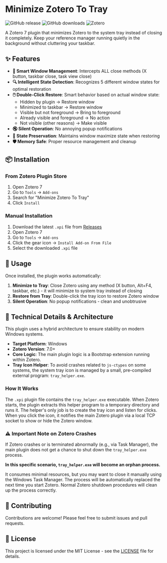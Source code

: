 # Minimize Zotero To Tray

![GitHub release](https://img.shields.io/github/v/release/yourname/minimize-zotero-to-tray)
![GitHub downloads](https://img.shields.io/github/downloads/yourname/minimize-zotero-to-tray/total)
![Zotero](https://img.shields.io/badge/Zotero-7-blue)

A Zotero 7 plugin that minimizes Zotero to the system tray instead of closing it completely. Keep your reference manager running quietly in the background without cluttering your taskbar.

## ✨ Features

- **🎯 Smart Window Management**: Intercepts ALL close methods (X button, taskbar close, task view close)
- **🔍 Intelligent State Detection**: Recognizes 5 different window states for optimal restoration
- **🖱️ Double-Click Restore**: Smart behavior based on actual window state:
  - Hidden by plugin → Restore window
  - Minimized to taskbar → Restore window  
  - Visible but not foreground → Bring to foreground
  - Already visible and foreground → No action
  - Not visible (other reasons) → Make visible
- **🔇 Silent Operation**: No annoying popup notifications
- **💾 State Preservation**: Maintains window maximize state when restoring
- **🛡️ Memory Safe**: Proper resource management and cleanup

## 📦 Installation

### From Zotero Plugin Store
1. Open Zotero 7
2. Go to `Tools` → `Add-ons`
3. Search for "Minimize Zotero To Tray"
4. Click `Install`

### Manual Installation
1. Download the latest `.xpi` file from [Releases](https://github.com/B3000Kcn/minimize-zotero-to-tray/releases)
2. Open Zotero 7
3. Go to `Tools` → `Add-ons`
4. Click the gear icon → `Install Add-on From File`
5. Select the downloaded `.xpi` file

## 🚀 Usage

Once installed, the plugin works automatically:

1. **Minimize to Tray**: Close Zotero using any method (X button, Alt+F4, taskbar, etc.) - it will minimize to system tray instead of closing
2. **Restore from Tray**: Double-click the tray icon to restore Zotero window
3. **Silent Operation**: No popup notifications - clean and unobtrusive

## 🔧 Technical Details & Architecture

This plugin uses a hybrid architecture to ensure stability on modern Windows systems.

- **Target Platform**: Windows
- **Zotero Version**: 7.0+ 
- **Core Logic**: The main plugin logic is a Bootstrap extension running within Zotero.
- **Tray Icon Helper**: To avoid crashes related to `js-ctypes` on some systems, the system tray icon is managed by a small, pre-compiled external program: `tray_helper.exe`.

### How It Works

The `.xpi` plugin file contains the `tray_helper.exe` executable. When Zotero starts, the plugin extracts this helper program to a temporary directory and runs it. The helper's only job is to create the tray icon and listen for clicks. When you click the icon, it notifies the main Zotero plugin via a local TCP socket to show or hide the Zotero window.

### ⚠️ Important Note on Zotero Crashes

If Zotero crashes or is terminated abnormally (e.g., via Task Manager), the main plugin does not get a chance to shut down the `tray_helper.exe` process. 

**In this specific scenario, `tray_helper.exe` will become an orphan process.** 

It consumes minimal resources, but you may want to close it manually using the Windows Task Manager. The process will be automatically replaced the next time you start Zotero. Normal Zotero shutdown procedures will clean up the process correctly.

## 🤝 Contributing

Contributions are welcome! Please feel free to submit issues and pull requests.

## 📄 License

This project is licensed under the MIT License - see the [LICENSE](LICENSE) file for details.
